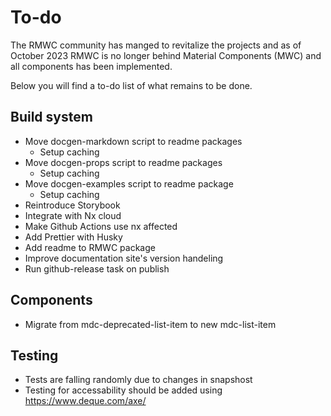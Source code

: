 # To-do

The RMWC community has manged to revitalize the projects and as of October 2023 RMWC is no longer behind Material Components (MWC) and all components has been implemented.

Below you will find a to-do list of what remains to be done.

## Build system

- Move docgen-markdown script to readme packages
  - Setup caching
- Move docgen-props script to readme packages
  - Setup caching
- Move docgen-examples script to readme package
  - Setup caching
- Reintroduce Storybook
- Integrate with Nx cloud
- Make Github Actions use nx affected
- Add Prettier with Husky
- Add readme to RMWC package
- Improve documentation site's version handeling
- Run github-release task on publish

## Components

- Migrate from mdc-deprecated-list-item to new mdc-list-item

## Testing

- Tests are falling randomly due to changes in snapshost
- Testing for accessability should be added using https://www.deque.com/axe/
